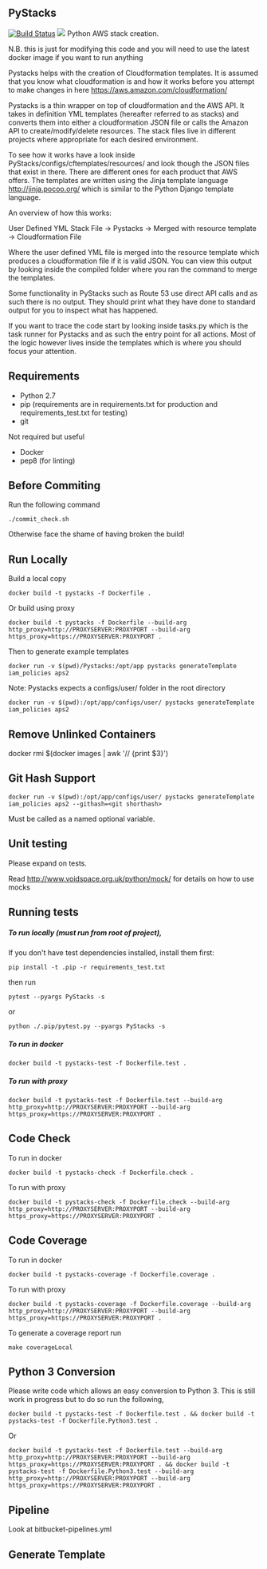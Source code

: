 PyStacks
--------

[![Build Status](https://travis-ci.org/KablamoOSS/PyStacks.svg?branch=master)](https://travis-ci.org/KablamoOSS/PyStacks) [![](https://tokei.rs/b1/github/kablamooss/pystacks)](https://github.com/kablamooss/pystacks)
Python AWS stack creation.

N.B. this is just for modifying this code and you will need to use the latest docker image if you want to run anything

Pystacks helps with the creation of Cloudformation templates. It is assumed that you know what cloudformation is and how it works before you attempt to make changes in here https://aws.amazon.com/cloudformation/

Pystacks is a thin wrapper on top of cloudformation and the AWS API. It takes in definition YML templates (hereafter referred to as stacks) and converts them into either a cloudformation JSON file or calls the Amazon API to create/modify/delete resources. The stack files live in different projects where appropriate for each desired environment.

To see how it works have a look inside PyStacks/configs/cftemplates/resources/ and look though the JSON files that exist in there. There are different ones for each product that AWS offers. The templates are written using the Jinja template language http://jinja.pocoo.org/ which is similar to the Python Django template language.

An overview of how this works:

User Defined YML Stack File -> Pystacks -> Merged with resource template -> Cloudformation File

Where the user defined YML file is merged into the resource template which produces a cloudformation file if it is valid JSON. You can view this output by looking inside the compiled folder where you ran the command to merge the templates.

Some functionality in PyStacks such as Route 53 use direct API calls and as such there is no output. They should print what they have done to standard output for you to inspect what has happened.

If you want to trace the code start by looking inside tasks.py which is the task runner for Pystacks and as such the entry point for all actions. Most of the logic however lives inside the templates which is where you should focus your attention.



Requirements
------------
 - Python 2.7
 - pip (requirements are in requirements.txt for production and requirements_test.txt for testing)
 - git

Not required but useful

 - Docker
 - pep8 (for linting)

Before Commiting
----------------

Run the following command

	./commit_check.sh

Otherwise face the shame of having broken the build!

Run Locally
-----------

Build a local copy

	docker build -t pystacks -f Dockerfile .

Or build using proxy

	docker build -t pystacks -f Dockerfile --build-arg http_proxy=http://PROXYSERVER:PROXYPORT --build-arg https_proxy=https://PROXYSERVER:PROXYPORT .

Then to generate example templates

	docker run -v $(pwd)/Pystacks:/opt/app pystacks generateTemplate iam_policies aps2

Note: Pystacks expects a configs/user/ folder in the root directory

	docker run -v $(pwd):/opt/app/configs/user/ pystacks generateTemplate iam_policies aps2

Remove Unlinked Containers
------------

docker rmi $(docker images | awk '/<none>/ {print $3}')

Git Hash Support
------------

	docker run -v $(pwd):/opt/app/configs/user/ pystacks generateTemplate iam_policies aps2 --githash=<git shorthash>

Must be called as a named optional variable.


Unit testing
------------

Please expand on tests.

Read http://www.voidspace.org.uk/python/mock/ for details on how to use mocks

Running tests
-------------
##### To run locally (must run from root of project),

If you don't have test dependencies installed, install them first:

    pip install -t .pip -r requirements_test.txt

then run

    pytest --pyargs PyStacks -s

or

    python ./.pip/pytest.py --pyargs PyStacks -s

##### To run in docker

	docker build -t pystacks-test -f Dockerfile.test .

##### To run with proxy

	docker build -t pystacks-test -f Dockerfile.test --build-arg http_proxy=http://PROXYSERVER:PROXYPORT --build-arg https_proxy=https://PROXYSERVER:PROXYPORT .

Code Check
----------

To run in docker

	docker build -t pystacks-check -f Dockerfile.check .

To run with proxy

	docker build -t pystacks-check -f Dockerfile.check --build-arg http_proxy=http://PROXYSERVER:PROXYPORT --build-arg https_proxy=https://PROXYSERVER:PROXYPORT .


Code Coverage
-------------

To run in docker

	docker build -t pystacks-coverage -f Dockerfile.coverage .

To run with proxy

	docker build -t pystacks-coverage -f Dockerfile.coverage --build-arg http_proxy=http://PROXYSERVER:PROXYPORT --build-arg https_proxy=https://PROXYSERVER:PROXYPORT .

To generate a coverage report run

	make coverageLocal


Python 3 Conversion
-------------------

Please write code which allows an easy conversion to Python 3. This is still work in progress but to do so run the following,

	docker build -t pystacks-test -f Dockerfile.test . && docker build -t pystacks-test -f Dockerfile.Python3.test .

Or

	docker build -t pystacks-test -f Dockerfile.test --build-arg http_proxy=http://PROXYSERVER:PROXYPORT --build-arg https_proxy=https://PROXYSERVER:PROXYPORT . && docker build -t pystacks-test -f Dockerfile.Python3.test --build-arg http_proxy=http://PROXYSERVER:PROXYPORT --build-arg https_proxy=https://PROXYSERVER:PROXYPORT .


Pipeline
--------

Look at bitbucket-pipelines.yml

Generate Template
-----------------

